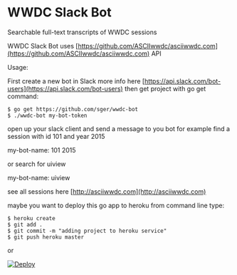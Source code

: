 # WWDC Slack Bot

Searchable full-text transcripts of WWDC sessions

WWDC Slack Bot uses [https://github.com/ASCIIwwdc/asciiwwdc.com](https://github.com/ASCIIwwdc/asciiwwdc.com) API

Usage:

First create a new bot in Slack more info here [https://api.slack.com/bot-users](https://api.slack.com/bot-users) then get project with go get command:

```
$ go get https://github.com/sger/wwdc-bot
$ ./wwdc-bot my-bot-token
```
open up your slack client and send a message to you bot 
for example find a session with id 101 and year 2015

my-bot-name: 101 2015 

or search for uiview

my-bot-name: uiview

see all sessions here [http://asciiwwdc.com](http://asciiwwdc.com)

maybe you want to deploy this go app to heroku from command line type:

```
$ heroku create
$ git add .
$ git commit -m "adding project to heroku service"
$ git push heroku master
```

or

[![Deploy](https://www.herokucdn.com/deploy/button.svg)](https://heroku.com/deploy)

